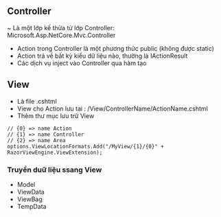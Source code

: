 ## Controller
~ Là một lớp kế thừa từ lớp Controller: Microsoft.Asp.NetCore.Mvc.Controller
- Action trong Controller là một phương thức public (không được static)
- Action trả về bất kỳ kiểu dữ liệu nào, thường là IActionResult
- Các dịch vụ inject vào Controller qua hàm tạo

## View
- Là file .cshtml
- View cho Action lưu tai : /View/ControllerName/ActionName.cshtml
- Thêm thư mục lưu trữ View
```
// {0} => name Action
// {1} => name Controller
// {2} => name Area
options.ViewLocationFormats.Add("/MyView/{1}/{0}" + RazorViewEngine.ViewExtension);
```
### Truyền duữ liệu ssang View
- Model
- ViewData
- ViewBag
- TempData
